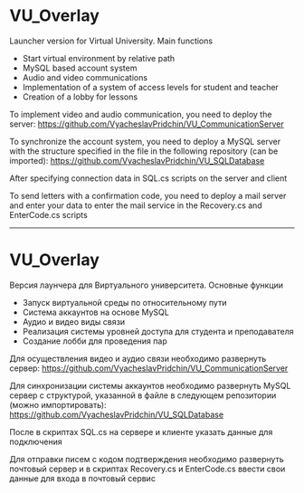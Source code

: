 # VU_Overlay
Launcher version for Virtual University. Main functions
  - Start virtual environment by relative path
  - MySQL based account system
  - Audio and video communications
  - Implementation of a system of access levels for student and teacher
  - Creation of a lobby for lessons

To implement video and audio communication, you need to deploy the server:
https://github.com/VyacheslavPridchin/VU_CommunicationServer

To synchronize the account system, you need to deploy a MySQL server with the structure specified in the file in the following repository (can be imported):
https://github.com/VyacheslavPridchin/VU_SQLDatabase

After specifying connection data in SQL.cs scripts on the server and client

To send letters with a confirmation code, you need to deploy a mail server and enter your data to enter the mail service in the Recovery.cs and EnterCode.cs scripts

***

# VU_Overlay
Версия лаунчера для Виртуального университета. Основные функции
  - Запуск виртуальной среды по относительному пути
  - Система аккаунтов на основе MySQL
  - Аудио и видео виды связи
  - Реализация системы уровней доступа для студента и преподавателя
  - Создание лобби для проведения пар

Для осуществления видео и аудио связи необходимо развернуть сервер:
https://github.com/VyacheslavPridchin/VU_CommunicationServer

Для синхронизации системы аккаунтов необходимо развернуть MySQL сервер с структурой, указанной в файле в следующем репозитории (можно импортировать):
https://github.com/VyacheslavPridchin/VU_SQLDatabase

После в скриптах SQL.cs на сервере и клиенте указать данные для подключения

Для отправки писем с кодом подтверждения необходимо развернуть почтовый сервер и в скриптах Recovery.cs и EnterCode.cs ввести свои данные для входа в почтовый сервис
